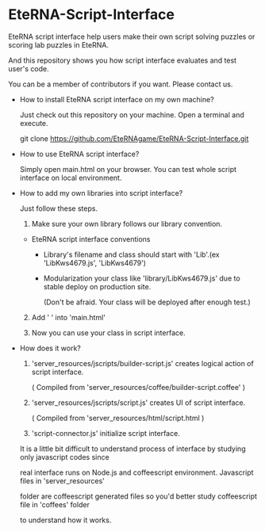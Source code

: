 EteRNA-Script-Interface
=======================

  EteRNA script interface help users make their own script solving puzzles or scoring lab puzzles in EteRNA.

And this repository shows you how script interface evaluates and test user's code.

You can be a member of contributors if you want. Please contact us.



- How to install EteRNA script interface on my own machine?

  Just check out this repository on your machine. Open a terminal and execute.
  
    git clone https://github.com/EteRNAgame/EteRNA-Script-Interface.git


- How to use EteRNA script interface?

  Simply open main.html on your browser. You can test whole script interface on local environment.



- How to add my own libraries into script interface?

  Just follow these steps.
  
  1. Make sure your own library follows our library convention. 
  
    - EteRNA script interface conventions

       - Library's filename and class should start with 'Lib'.(ex 'LibKws4679.js', 'LibKws4679')
  
       - Modularization your class like 'library/LibKws4679.js' due to stable deploy on production site.
     
         (Don't be afraid. Your class will be deployed after enough test.)
     
  
  2. Add ' <script type="text/javascript" src="library/your-file-name.js"></script> ' into 'main.html'
    

  3. Now you can use your class in script interface. 



- How does it work?

  1. 'server_resources/jscripts/builder-script.js' creates logical action of script interface.
  
      ( Compiled from 'server_resources/coffee/builder-script.coffee' )
  
  2. 'server_resources/jscripts/script.js' creates UI of script interface.
  
      ( Compiled from 'server_resources/html/script.html )
  
  3. 'script-connector.js' initialize script interface.
  
  It is a little bit difficult to understand process of interface by studying only javascript codes since 
  
  real interface runs on Node.js and coffeescript environment. Javascript files in 'server_resources' 
  
  folder are coffeescript generated files so you'd better study coffeescript file in 'coffees' folder
  
  to understand how it works.
  
  
  
  
